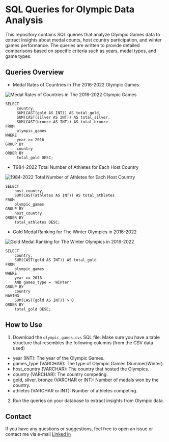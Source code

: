 # SQL Queries for Olympic Data Analysis

This repository contains SQL queries that analyze Olympic Games data to extract insights about medal counts, host country participation, and winter games performance. The queries are written to provide detailed comparisons based on specific criteria such as years, medal types, and game types.

## Queries Overview

- Medal Rates of Countries in The 2016-2022 Olympic Games

![Medal Rates of Countries in The 2016-2022 Olympic Games](https://github.com/user-attachments/assets/d1735954-aef9-4d69-86da-1dd328c3802e)

```
SELECT 
     country,
     SUM(CAST(gold AS INT)) AS total_gold,
     SUM(CAST(silver AS INT)) AS total_silver,
     SUM(CAST(bronze AS INT)) AS total_bronze
FROM 
     olympic_games
WHERE 
     year >= 2016
GROUP BY 
     country
ORDER BY 
     total_gold DESC;
```

- T984-2022 Total Number of Athletes for Each Host Country

![1984-2022 Total Number of Athletes for Each Host Country](https://github.com/user-attachments/assets/a3f53484-52a6-4cc8-a6b0-f3e52c62fcc0)

```
SELECT 
    host_country,
    SUM(CAST(athletes AS INT)) AS total_athletes
FROM 
    olympic_games
GROUP BY 
    host_country
ORDER BY 
    total_athletes DESC;
```

- Gold Medal Ranking for The Winter Olympics in 2016-2022

![Gold Medal Ranking for The Winter Olympics in 2016-2022](https://github.com/user-attachments/assets/0a250355-e93f-4d96-996b-7a1889588ab4)

```
SELECT 
    country,
    SUM(CAST(gold AS INT)) AS total_gold
FROM 
    olympic_games
WHERE 
    year >= 2016
    AND games_type = 'Winter'
GROUP BY 
    country
HAVING 
    SUM(CAST(gold AS INT)) > 0
ORDER BY 
    total_gold DESC;
```

## How to Use
1. Download the `olympic_games.cvs` SQL file:
Make sure you have a table structure that resembles the following columns (from the CSV data used)
  - year (INT): The year of the Olympic Games.
  - games_type (VARCHAR): The type of Olympic Games (Summer/Winter).
  - host_country (VARCHAR): The country that hosted the Olympics.
  - country (VARCHAR): The country competing.
  - gold, silver, bronze (VARCHAR or INT): Number of medals won by the country.
- athletes (VARCHAR or INT): Number of athletes competing.

2. Run the queries on your database to extract insights from Olympic data.

## Contact
If you have any questions or suggestions, feel free to open an issue or contact me via e-mail [Linked in](https://www.linkedin.com/in/hasanumut-duyar/)
